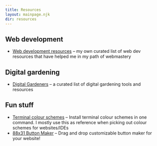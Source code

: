 ```yaml
---
title: Resources
layout: mainpage.njk
dir: resources
---
```


## Web development

- [Web development resources](/resources/dev) – my own curated list of web dev resources that have helped me in my path of webmastery

## Digital gardening

- [Digital Gardeners](https://github.com/MaggieAppleton/digital-gardeners) – a curated list of digital gardening tools and resources

## Fun stuff

- [Terminal colour schemes](https://gogh-co.github.io/Gogh/) – Install terminal colour schemes in one command. I mostly use this as reference when picking out colour schemes for websites/IDEs
- [88x31 Button Maker](https://hekate2.github.io/buttonmaker/) – Drag and drop customizable button maker for your website!

<p></p>
